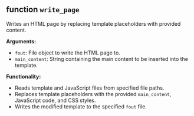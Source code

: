 ## function `write_page`

Writes an HTML page by replacing template placeholders with provided content.

**Arguments:**

* `fout`: File object to write the HTML page to.
* `main_content`: String containing the main content to be inserted into the template.

**Functionality:**

* Reads template and JavaScript files from specified file paths.
* Replaces template placeholders with the provided `main_content`, JavaScript code, and CSS styles.
* Writes the modified template to the specified `fout` file.
